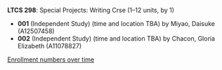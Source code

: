 **LTCS 298**: Special Projects: Writing Crse (1–12 units, by 1)

- **001** (Independent Study) (time and location TBA) by Miyao, Daisuke (A12507458)
- **002** (Independent Study) (time and location TBA) by Chacon, Gloria Elizabeth (A11078827)

[Enrollment numbers over time](./LTCS298.tsv)

